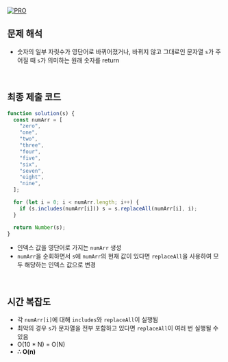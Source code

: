 [![PRO]][Link]

## 문제 해석

- 숫자의 일부 자릿수가 영단어로 바뀌어졌거나, 바뀌지 않고 그대로인 문자열 `s`가 주어질 때 `s`가 의미하는 원래 숫자를 return

<br>

## 최종 제출 코드

```javascript
function solution(s) {
  const numArr = [
    "zero",
    "one",
    "two",
    "three",
    "four",
    "five",
    "six",
    "seven",
    "eight",
    "nine",
  ];

  for (let i = 0; i < numArr.length; i++) {
    if (s.includes(numArr[i])) s = s.replaceAll(numArr[i], i);
  }

  return Number(s);
}
```

- 인덱스 값을 영단어로 가지는 `numArr` 생성
- `numArr`을 순회하면서 `s`에 `numArr`의 현재 값이 있다면 `replaceAll`을 사용하여 모두 해당하는 인덱스 값으로 변경

<br>

## 시간 복잡도

- 각 `numArr[i]`에 대해 `includes`와 `replaceAll`이 실행됨
- 최악의 경우 `s`가 문자열을 전부 포함하고 있다면 `replaceAll`이 여러 번 실행될 수 있음
- O(10 \* N) = O(N)
- **∴ O(n)**

<!---------------------------------------------------------------------------->

[PRO]: https://github.com/GoSSaChin/algorithm-js/assets/107768516/67c43b52-bc3f-4571-a249-5519021afbb0
[Link]: https://school.programmers.co.kr/learn/courses/30/lessons/81301

